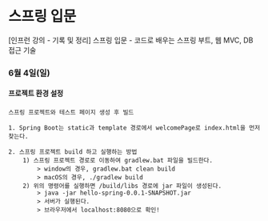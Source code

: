 # 스프링 입문
[인프런 강의 - 기록 및 정리] 스프링 입문 - 코드로 배우는 스프링 부트, 웹 MVC, DB 접근 기술

### 6월 4일(일)
#### 프로젝트 환경 설정
    스프링 프로젝트와 테스트 페이지 생성 후 빌드

    1. Spring Boot는 static과 template 경로에서 welcomePage로 index.html을 먼저 찾는다.
    
    2. 스프링 프로젝트 build 하고 실행하는 방법
        1) 스프링 프로젝트 경로로 이동하여 gradlew.bat 파일을 빌드한다.
            > window의 경우, gradlew.bat clean build
            > macOS의 경우, ./gradlew build
        2) 위의 명령어를 실행하면 /build/libs 경로에 jar 파일이 생성된다.
            > java -jar hello-spring-0.0.1-SNAPSHOT.jar
            > 서버가 실행된다.
            > 브라우저에서 localhost:8080으로 확인!
    
